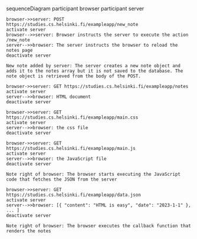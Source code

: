 sequenceDiagram
    participant browser
    participant server

    browser->>server: POST https://studies.cs.helsinki.fi/exampleapp/new_note
    activate server
    browser-->>server: Browser instructs the server to execute the action /new_note
    server-->>browser: The server instructs the browser to reload the notes page
    deactivate server

    New note added by server: The server creates a new note object and adds it to the notes array but it is not saved to the database. The note object is retrieved from the body of the POST.

    browser->>server: GET https://studies.cs.helsinki.fi/exampleapp/notes
    activate server
    server-->>browser: HTML document
    deactivate server

    browser->>server: GET https://studies.cs.helsinki.fi/exampleapp/main.css
    activate server
    server-->>browser: the css file
    deactivate server

    browser->>server: GET https://studies.cs.helsinki.fi/exampleapp/main.js
    activate server
    server-->>browser: the JavaScript file
    deactivate server

    Note right of browser: The browser starts executing the JavaScript code that fetches the JSON from the server

    browser->>server: GET https://studies.cs.helsinki.fi/exampleapp/data.json
    activate server
    server-->>browser: [{ "content": "HTML is easy", "date": "2023-1-1" }, ... ]
    deactivate server

    Note right of browser: The browser executes the callback function that renders the notes